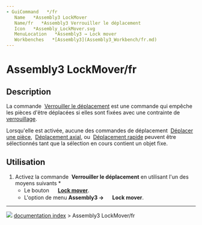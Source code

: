 ```yaml
---
- GuiCommand   */fr
   Name   *Assembly3 LockMover
   Name/fr   *Assembly3 Verrouiller le déplacement
   Icon   *Assembly_LockMover.svg‎‎
   MenuLocation   *Assembly3 → Lock mover
   Workbenches   *[Assembly3](Assembly3_Workbench/fr.md)
---
```


# Assembly3 LockMover/fr

## Description

La commande <img alt="" src=images/Assembly_LockMover.svg  style="width   *24px;"> [Verrouiller le déplacement](Assembly3_LockMover/fr.md) est une commande qui empêche les pièces d\'être déplacées si elles sont fixées avec une contrainte de <img alt="" src=images/Assembly_ConstraintLock.svg  style="width   *16px;"> [verrouillage](Assembly3_ConstraintLock/fr.md).

Lorsqu\'elle est activée, aucune des commandes de déplacement <img alt="" src=images/Assembly_Move.svg  style="width   *16px;"> [Déplacer une pièce](Assembly3_MovePart/fr.md), <img alt="" src=images/Assembly_AxialMove.svg  style="width   *16px;"> [Déplacement axial](Assembly3_AxialMove/fr.md), ou <img alt="" src=images/Assembly_QuickMove.svg  style="width   *16px;"> [Déplacement rapide](Assembly3_QuickMove/fr.md) peuvent être sélectionnés tant que la sélection en cours contient un objet fixe.

## Utilisation

1.  Activez la commande <img alt="" src=images/Assembly_LockMover.svg  style="width   *16px;"> **Verrouiller le déplacement** en utilisant l\'un des moyens suivants    *
    -   Le bouton **<img src="images/Assembly_LockMover.svg" width=16px> [Lock mover](Assembly3_LockMover/fr.md)**.
    -   L\'option de menu **Assembly3 → <img src="images/Assembly_LockMover.svg" width=16px> Lock mover**.



---
![](images/Right_arrow.png) [documentation index](../README.md) > Assembly3 LockMover/fr
